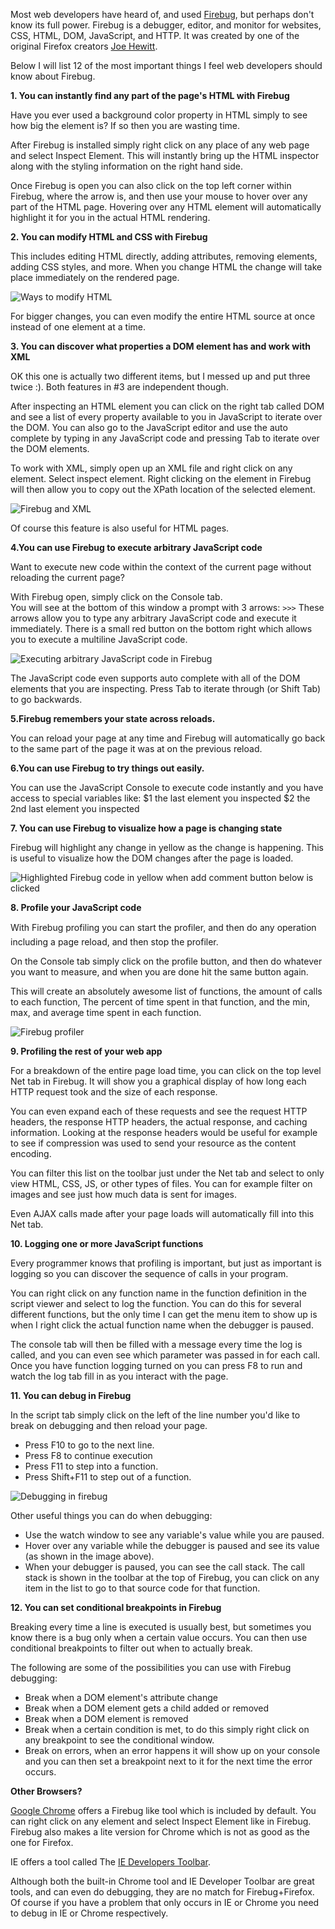 Most web developers have heard of, and used [Firebug][2], but perhaps don't know its full power.
Firebug is a debugger, editor, and monitor for websites, CSS, HTML, DOM,  JavaScript, and HTTP. It was created by one of the original Firefox creators [Joe Hewitt][1].

Below I will list 12 of the most important things I feel web developers should know about Firebug.

**1. You can instantly find any part of the page's HTML with Firebug**

Have you ever used a background color property in HTML simply to see how big the element is?  If so then you are wasting time.

After Firebug is installed simply right click on any place of any web page and select Inspect Element.
This will instantly bring up the HTML inspector along with the styling information on the right hand side.

Once Firebug is open you can also click on the top left corner within Firebug, where the arrow is, and then use your mouse to hover over any part of the HTML page.  Hovering over any HTML element will automatically highlight it for you in the actual HTML rendering.

**2. You can modify HTML and CSS with Firebug**

This includes editing HTML directly, adding attributes, removing elements, adding CSS styles, and more.
When you change HTML the change will take place immediately on the rendered page.

![Ways to modify HTML][img_4]

For bigger changes, you can even modify the entire HTML source at once instead of one element at a time.

**3. You can discover what properties a DOM element has and work with XML**

OK this one is actually two different items, but I messed up and put three twice :).  Both features in #3 are independent though.

After inspecting an HTML element you can click on the right tab called DOM and see a list of every property available to you in JavaScript to iterate over the DOM.
You can also go to the JavaScript editor and use the auto complete by typing in any JavaScript code and pressing Tab to iterate over the DOM elements.

To work with XML, simply open up an XML file and right click on any element.  Select inspect element.  Right clicking on the element in Firebug will then allow you to copy out the XPath location of the selected element.

![Firebug and XML][img_5]

Of course this feature is also useful for HTML pages.

**4.You can use Firebug to execute arbitrary JavaScript code**

Want to execute new code within the context of the current page without reloading the current page?

With Firebug open, simply click on the Console tab.  
You will see at the bottom of this window a prompt with 3 arrows:
`>>>`
These arrows allow you to type any arbitrary JavaScript code and execute it immediately.
There is a small red button on the bottom right which allows you to execute a multiline JavaScript code.

![Executing arbitrary JavaScript code in Firebug][img_3]

The JavaScript code even supports auto complete with all of the DOM elements that you are inspecting.
Press Tab to iterate through (or Shift Tab) to go backwards.


**5.Firebug remembers your state across reloads.**

You can reload your page at any time and Firebug will automatically go back to the same part of the page it was at on the previous reload.

**6.You can use Firebug to try things out easily.**

You can use the JavaScript Console to execute code instantly and you have access to special variables like:
$1 the last element you inspected
$2 the 2nd last element you inspected

**7. You can use Firebug to visualize how a page is changing state**

Firebug will highlight any change in yellow as the change is happening.   This is useful to visualize how the DOM changes after the page is loaded.

![Highlighted Firebug code in yellow when add comment button below is clicked][img_6]

**8. Profile your JavaScript code**

With Firebug profiling you can start the profiler, and then do any operation including a page reload, and then stop the profiler.

On the Console tab simply click on the profile button, and then do whatever you want to measure, and when you are done hit the same button again.

This will create an absolutely awesome list of functions, the amount of calls to each function, The percent of time spent in that function, and the min, max, and average time spent in each function.

![Firebug profiler][img_1]

**9. Profiling the rest of your web app**

For a breakdown of the entire page load time, you can click on the top level Net tab in Firebug.  It will show you a graphical display of how long each HTTP request took and the size of each response.

You can even expand each of these requests and see the request HTTP headers, the response HTTP headers, the actual response, and caching information.
Looking at the response headers would be useful for example to see if compression was used to send your resource as the content encoding.

You can filter this list on the toolbar just under the Net tab and select to only view HTML, CSS, JS, or other types of files.
You can for example filter on images and see just how much data is sent for images.

Even AJAX calls made after your page loads will automatically fill into this Net tab.

**10. Logging one or more JavaScript functions**

Every programmer knows that profiling is important, but just as important is logging so you can discover the sequence of calls in your program.

You can right click on any function name in the function definition in the script viewer and select to log the function.
You can do this for several different functions, but the only time I can get the menu item to show up is when I right click the actual function name when the debugger is paused.

The console tab will then be filled with a message every time the log is called, and you can even see which parameter was passed in for each call.
Once you have function logging turned on you can press F8 to run and watch the log tab fill in as you interact with the page.

**11. You can debug in Firebug**

In the script tab simply click on the left of the line number you'd like to break on debugging and then reload your page.

- Press F10 to go to the next line.
- Press F8 to continue execution
- Press F11 to step into a function.
- Press Shift+F11 to step out of a function.

![Debugging in firebug][img_2]

Other useful things you can do when debugging:

- Use the watch window to see any variable's value while you are paused.
- Hover over any variable while the debugger is paused and see its value (as shown in the image above).
- When your debugger is paused, you can see the call stack. The call stack is shown in the toolbar at the top of Firebug, you can click on any item in the list to go to that source code for that function.

**12. You can set conditional breakpoints in Firebug**

Breaking every time a line is executed is usually best, but sometimes you know there is a bug only when a certain value occurs.  You can then use conditional breakpoints to filter out when to actually break.

The following are some of the possibilities you can use with Firebug debugging:



- Break when a DOM element's attribute change
- Break when a DOM element gets a child added or removed
- Break when a DOM element is removed
- Break when a certain condition is met, to do this simply right click on any breakpoint to see the conditional window.
- Break on errors, when an error happens it will show up on your console and you can then set a breakpoint next to it for the next time the error occurs.

**Other Browsers?**

[Google Chrome][4] offers a Firebug like tool which is included by default.  You can right click on any element and select Inspect Element like in Firebug.   Firebug also makes a lite version for Chrome which is not as good as the one for Firefox.

IE offers a tool called The [IE Developers Toolbar][3].  

Although both the built-in Chrome tool and IE Developer Toolbar are great tools, and can even do debugging, they are no match for Firebug+Firefox.  Of course if you have a problem that only occurs in IE or Chrome you need to debug in IE or Chrome respectively.

[1]: http://en.wikipedia.org/wiki/Joe_Hewitt_(programmer)
[2]: http://getfirebug.com/
[3]: http://www.microsoft.com/downloads/en/details.aspx?FamilyID=95e06cbe-4940-4218-b75d-b8856fced535
[4]: http://www.google.com/chrome/intl/en/landing_chrome.html?hl=en

[img_1]: http://www.brianbondy.com/static/img/blogpost_110/profiler.png
[img_2]: http://www.brianbondy.com/static/img/blogpost_110/debug.png
[img_3]: http://www.brianbondy.com/static/img/blogpost_110/javascript.png
[img_4]: http://www.brianbondy.com/static/img/blogpost_110/edithtml.png
[img_5]: http://www.brianbondy.com/static/img/blogpost_110/xml.png
[img_6]: http://www.brianbondy.com/static/img/blogpost_110/trackchanges.png
